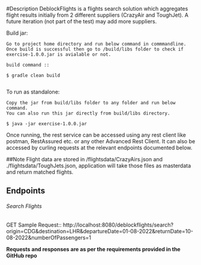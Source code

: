 #Description
DeblockFlights is a flights search solution which aggregates flight results initially from 2 different suppliers (CrazyAir and ToughJet). A future iteration (not part of the test) may add more suppliers.

Build jar:
```$xslt
Go to project home directory and run below command in commmandline.
Once build is successful then go to /build/libs folder to check if exercise-1.0.0.jar is avialable or not.

build command ::

$ gradle clean build


```

To run as standalone:
```$xslt
Copy the jar from build/libs folder to any folder and run below command.
You can also run this jar directly from build/libs directory.

$ java -jar exercise-1.0.0.jar
```

Once running, the rest service can be accessed using any rest client like postman, RestAssured etc. or any other Advanced Rest Client.
It can also be accessed by curling requests at the relevant endpoints documented below.

##Note
Flight data are stored in /flightsdata/CrazyAirs.json and ./flightsdata/ToughJets.json, application will take those files as 
masterdata and return matched flights.


## Endpoints

###### Search Flights

GET 
Sample Request::
http://localhost:8080/deblockflights/search?origin=CDG&destination=LHR&departureDate=01-08-2022&returnDate=10-08-2022&numberOfPassengers=1


**Requests and responses are as per the requirements provided in the GitHub repo**